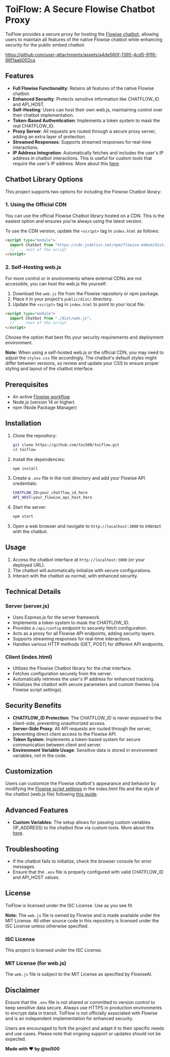 # ToiFlow: A Secure Flowise Chatbot Proxy

ToiFlow provides a secure proxy for hosting the [Flowise chatbot](https://github.com/FlowiseAI/FlowiseChatEmbed), allowing users to maintain all features of the native Flowise chatbot while enhancing security for the public embed chatbot.

https://github.com/user-attachments/assets/a4de560f-1395-4cd5-91f6-86f1aab002ca

## Features

- **Full Flowise Functionality**: Retains all features of the native Flowise chatbot.
- **Enhanced Security**: Protects sensitive information like CHATFLOW_ID and API_HOST.
- **Self-Hosting**: Users can host their own web.js, maintaining control over their chatbot implementation.
- **Token-Based Authentication**: Implements a token system to mask the real CHATFLOW_ID.
- **Proxy Server**: All requests are routed through a secure proxy server, adding an extra layer of protection.
- **Streamed Responses**: Supports streamed responses for real-time interactions.
- **IP Address Integration**: Automatically fetches and includes the user's IP address in chatbot interactions. This is useful for custom tools that require the user's IP address. More about this [here](https://github.com/toi500/static/issues/1).


## Chatbot Library Options

This project supports two options for including the Flowise Chatbot library:

### 1. Using the Official CDN

You can use the official Flowise Chatbot library hosted on a CDN. This is the easiest option and ensures you're always using the latest version.

To use the CDN version, update the `<script>` tag in `index.html` as follows:

```html
<script type="module">
  import Chatbot from "https://cdn.jsdelivr.net/npm/flowise-embed/dist/web.js";
  // ... rest of the script
</script>
```

### 2. Self-Hosting web.js

For more control or in environments where external CDNs are not accessible, you can host the web.js file yourself:

1. Download the `web.js` file from the Flowise repository or npm package.
2. Place it in your project's `public/dist/` directory.
3. Update the `<script>` tag in `index.html` to point to your local file:

```html
<script type="module">
  import Chatbot from "./dist/web.js";
  // ... rest of the script
</script>
```

Choose the option that best fits your security requirements and deployment environment.

**Note:** When using a self-hosted web.js or the official CDN, you may need to adjust the `styles.css` file accordingly. The chatbot's default styles might differ between versions, so review and update your CSS to ensure proper styling and layout of the chatbot interface.

## Prerequisites

- An active [Flowise workflow](https://github.com/FlowiseAI/Flowise)
- Node.js (version 14 or higher)
- npm (Node Package Manager)

## Installation

1. Clone the repository:

   ```bash
   git clone https://github.com/toi500/toiflow.git
   cd toiflow
   ```

2. Install the dependencies:

   ```bash
   npm install
   ```

3. Create a `.env` file in the root directory and add your Flowise API credentials:
   
   ```bash
   CHATFLOW_ID=your_chatflow_id_here
   API_HOST=your_flowise_api_host_here
   ```

4. Start the server:

   ```bash
   npm start
   ```

5. Open a web browser and navigate to `http://localhost:3000` to interact with the chatbot.

## Usage

1. Access the chatbot interface at `http://localhost:3000` (or your deployed URL).
2. The chatbot will automatically initialize with secure configurations.
3. Interact with the chatbot as normal, with enhanced security.

## Technical Details

### Server (server.js)

- Uses Express.js for the server framework.
- Implements a token system to mask the CHATFLOW_ID.
- Provides a `/api/config` endpoint to securely fetch configuration.
- Acts as a proxy for all Flowise API endpoints, adding security layers.
- Supports streaming responses for real-time interactions.
- Handles various HTTP methods (GET, POST) for different API endpoints.

### Client (index.html)

- Utilizes the Flowise Chatbot library for the chat interface.
- Fetches configuration securely from the server.
- Automatically retrieves the user's IP address for enhanced tracking.
- Initializes the chatbot with secure parameters and custom themes (via Flowise script settings).

## Security Benefits

- **CHATFLOW_ID Protection**: The CHATFLOW_ID is never exposed to the client-side, preventing unauthorized access.
- **Server-Side Proxy**: All API requests are routed through the server, preventing direct client access to the Flowise API.
- **Token System**: Implements a token-based system for secure communication between client and server.
- **Environment Variable Usage**: Sensitive data is stored in environment variables, not in the code.

## Customization

Users can customize the Flowise chatbot's appearance and behavior by modifying the [Flowise script settings](https://docs.flowiseai.com/using-flowise/embed#chatflow-config) in the index.html file and the style of the chatbot (web.js file) following [this guide](https://docs.flowiseai.com/using-flowise/embed#custom-modificaton).

## Advanced Features

- **Custom Variables**: The setup allows for passing custom variables (IP_ADDRESS) to the chatbot flow via custom tools. More about this [here](https://github.com/toi500/static/issues/1).


## Troubleshooting

- If the chatbot fails to initialize, check the browser console for error messages.
- Ensure that the `.env` file is properly configured with valid CHATFLOW_ID and API_HOST values.

## License

ToiFlow is licensed under the ISC License. Use as you see fit.

**Note:** The `web.js` file is owned by Flowise and is made available under the MIT License. All other source code in this repository is licensed under the ISC License unless otherwise specified.

### ISC License

This project is licensed under the ISC License.

### MIT License (for web.js)

The `web.js` file is subject to the MIT License as specified by FlowiseAI.

## Disclaimer

Ensure that the `.env` file is not shared or committed to version control to keep sensitive data secure. Always use HTTPS in production environments to encrypt data in transit. ToiFlow is not officially associated with Flowise and is an independent implementation for enhanced security.

Users are encouraged to fork the project and adapt it to their specific needs and use cases. Please note that ongoing support or updates should not be expected.

**Made with ❤️ by @toi500**
